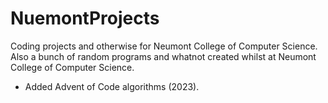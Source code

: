 # NuemontProjects
Coding projects and otherwise for Neumont College of Computer Science.
Also a bunch of random programs and whatnot created whilst at Neumont College of Computer Science.
+ Added Advent of Code algorithms (2023).
